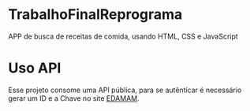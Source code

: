 # TrabalhoFinalReprograma
APP de busca de receitas de comida, usando HTML, CSS e JavaScript

# Uso API
Esse projeto consome uma API pública, para se autênticar é necessário gerar um ID e a Chave no site [EDAMAM](https://developer.edamam.com/).



